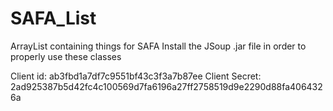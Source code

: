 # SAFA_List
ArrayList containing things for SAFA
Install the JSoup .jar file in order to properly use these classes

Client id: ab3fbd1a7df7c9551bf43c3f3a7b87ee
Client Secret: 2ad925387b5d42fc4c100569d7fa6196a27ff2758519d9e2290d88fa4064326a
